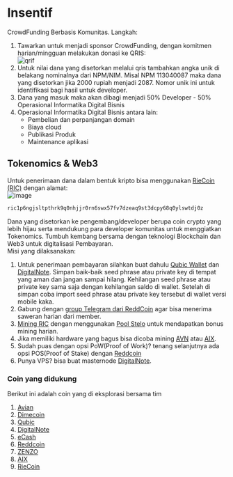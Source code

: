 # Insentif
CrowdFunding Berbasis Komunitas. Langkah:
1. Tawarkan untuk menjadi sponsor CrowdFunding, dengan komitmen harian/mingguan melakukan donasi ke QRIS:  
![qrif](https://github.com/user-attachments/assets/6793f951-8271-4d81-8a82-2cb997241176)  
2. Untuk nilai dana yang disetorkan melalui qris tambahkan angka unik di belakang nominalnya dari NPM/NIM. Misal NPM 113040087 maka dana yang disetorkan jika 2000 rupiah menjadi 2087. Nomor unik ini untuk identifikasi bagi hasil untuk developer.
3. Dana yang masuk maka akan dibagi menjadi 50% Developer - 50% Operasional Informatika Digital Bisnis
4. Operasional Informatika Digital Bisnis antara lain:
   * Pembelian dan perpanjangan domain
   * Biaya cloud
   * Publikasi Produk
   * Maintenance aplikasi

## Tokenomics & Web3
Untuk penerimaan dana dalam bentuk kripto bisa menggunakan [RieCoin (RIC)](https://chainz.cryptoid.info/ric/address.dws?ric1p6ngjsltpthrk9q0nhjjr0rn6swx57fv7dzeaq9st3dcpy68q0ylswtdj0z.htm) dengan alamat:  
![image](https://github.com/user-attachments/assets/838c315a-f525-46b9-ad90-9f6b70c2981a)  
```txt
ric1p6ngjsltpthrk9q0nhjjr0rn6swx57fv7dzeaq9st3dcpy68q0ylswtdj0z
```

Dana yang disetorkan ke pengembang/developer berupa coin crypto yang lebih hijau serta mendukung para developer komunitas untuk menggiatkan Tokenomics.
Tumbuh kembang bersama dengan teknologi Blockchain dan Web3 untuk digitalisasi Pembayaran.  
Misi yang dilaksanakan:
1. Untuk penerimaan pembayaran silahkan buat dahulu [Qubic Wallet](https://wallet.qubic.org/) dan [DigitalNote](https://digitalnote.org/). Simpan baik-baik seed phrase atau private key di tempat yang aman dan jangan sampai hilang. Kehilangan seed phrase atau private key sama saja dengan kehilangan saldo di wallet. Setelah di simpan coba import seed phrase atau private key tersebut di wallet versi mobile kaka.
2. Gabung dengan [group Telegram dari ReddCoin](https://t.me/ReddcoinOfficial) agar bisa menerima saweran harian dari member.
3. [Mining RIC](https://riecoin.xyz/rieMiner/) dengan menggunakan [Pool Stelo](https://stelo.xyz/Mining) untuk mendapatkan bonus mining harian.
4. Jika memiliki hardware yang bagus bisa dicoba mining [AVN](https://www.avn.network/en/mining) atau [AIX](https://astrix-network.com/).
5. Sudah puas dengan opsi PoW(Proof of Work)? tenang selanjutnya ada opsi POS(Proof of Stake) dengan [Reddcoin](https://www.reddcoin.com/)
6. Punya VPS? bisa buat masternode [DigitalNote](https://digitalnote.org/).

### Coin yang didukung
Berikut ini adalah coin yang di eksplorasi bersama tim
1. [Avian](https://www.avn.network/en)
2. [Dimecoin](https://www.dimecoinnetwork.com/)
3. [Qubic](https://qubic.org/)
4. [DigitalNote](https://digitalnote.org/)
5. [eCash](https://e.cash/)
6. [Reddcoin](https://www.reddcoin.com/)
7. [ZENZO](https://zenzo.io/)
8. [AIX](https://astrix-network.com/)
9. [RieCoin](https://riecoin.xyz/rieMiner/)
